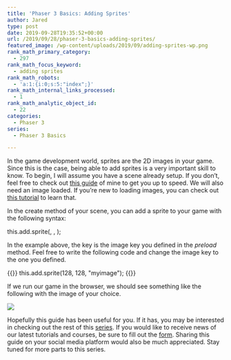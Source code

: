 ```yaml
---
title: 'Phaser 3 Basics: Adding Sprites'
author: Jared
type: post
date: 2019-09-28T19:35:52+00:00
url: /2019/09/28/phaser-3-basics-adding-sprites/
featured_image: /wp-content/uploads/2019/09/adding-sprites-wp.png
rank_math_primary_category:
  - 297
rank_math_focus_keyword:
  - adding sprites
rank_math_robots:
  - 'a:1:{i:0;s:5:"index";}'
rank_math_internal_links_processed:
  - 1
rank_math_analytic_object_id:
  - 22
categories:
  - Phaser 3
series:
  - Phaser 3 Basics

---
```

In the game development world, sprites are the 2D images in your game. Since this is the case, being able to add sprites is a very important skill to know. To begin, I will assume you have a scene already setup. If you don&#8217;t, feel free to check out [this guide][1] of mine to get you up to speed. We will also need an image loaded. If you&#8217;re new to loading images, you can check out [this tutorial][2] to learn that.

In the create method of your scene, you can add a sprite to your game with the following syntax:

this.add.sprite(<x>, <y>, <key>);

In the example above, the key is the image key you defined in the _preload_ method. Feel free to write the following code and change the image key to the one you defined.

{{<highlight js>}}
this.add.sprite(128, 128, "myimage");
{{</highlight>}}

If we run our game in the browser, we should see something like the following with the image of your choice.

![](https://learn.yorkcs.com/wp-content/uploads/2019/09/phaser-3-basics-sprite.png)

Hopefully this guide has been useful for you. If it has, you may be interested in checking out the rest of this [series][3]. If you would like to receive news of our latest tutorials and courses, be sure to fill out the [form][4]. Sharing this guide on your social media platform would also be much appreciated. Stay tuned for more parts to this series.

 [1]: https://learn.yorkcs.com/2019/09/27/phaser-3-basics-boilerplate-code/
 [2]: https://learn.yorkcs.com/2019/09/27/phaser-3-basics-loading-images/
 [3]: https://learn.yorkcs.com/category/tutorials/gamedev/phaser-3/phaser-3-basics/
 [4]: https://yorkcs.activehosted.com/f/1